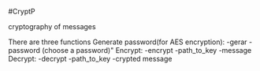 #CryptP

cryptography of messages

There are three functions
Generate password(for AES encryption): -gerar -password (choose a password)"
Encrypt: -encrypt -path_to_key -message
Decrypt: -decrypt -path_to_key -crypted message

